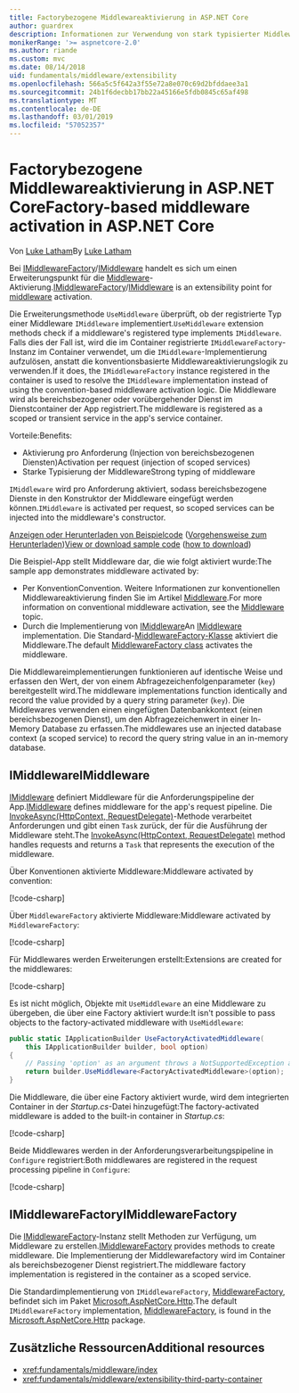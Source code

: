 ```yaml
---
title: Factorybezogene Middlewareaktivierung in ASP.NET Core
author: guardrex
description: Informationen zur Verwendung von stark typisierter Middleware mit einer factorybezogenen Aktivierungsimplementierung von ASP.NET Core.
monikerRange: '>= aspnetcore-2.0'
ms.author: riande
ms.custom: mvc
ms.date: 08/14/2018
uid: fundamentals/middleware/extensibility
ms.openlocfilehash: 566a5c5f642a3f55e72a8e070c69d2bfddaee3a1
ms.sourcegitcommit: 24b1f6decbb17bb22a45166e5fdb0845c65af498
ms.translationtype: MT
ms.contentlocale: de-DE
ms.lasthandoff: 03/01/2019
ms.locfileid: "57052357"
---
```

# <a name="factory-based-middleware-activation-in-aspnet-core"></a><span data-ttu-id="418c6-103">Factorybezogene Middlewareaktivierung in ASP.NET Core</span><span class="sxs-lookup"><span data-stu-id="418c6-103">Factory-based middleware activation in ASP.NET Core</span></span>

<span data-ttu-id="418c6-104">Von [Luke Latham](https://github.com/guardrex)</span><span class="sxs-lookup"><span data-stu-id="418c6-104">By [Luke Latham](https://github.com/guardrex)</span></span>

<span data-ttu-id="418c6-105">Bei [IMiddlewareFactory](/dotnet/api/microsoft.aspnetcore.http.imiddlewarefactory)/[IMiddleware](/dotnet/api/microsoft.aspnetcore.http.imiddleware) handelt es sich um einen Erweiterungspunkt für die [Middleware](xref:fundamentals/middleware/index)-Aktivierung.</span><span class="sxs-lookup"><span data-stu-id="418c6-105">[IMiddlewareFactory](/dotnet/api/microsoft.aspnetcore.http.imiddlewarefactory)/[IMiddleware](/dotnet/api/microsoft.aspnetcore.http.imiddleware) is an extensibility point for [middleware](xref:fundamentals/middleware/index) activation.</span></span>

<span data-ttu-id="418c6-106">Die Erweiterungsmethode `UseMiddleware` überprüft, ob der registrierte Typ einer Middleware `IMiddleware` implementiert.</span><span class="sxs-lookup"><span data-stu-id="418c6-106">`UseMiddleware` extension methods check if a middleware's registered type implements `IMiddleware`.</span></span> <span data-ttu-id="418c6-107">Falls dies der Fall ist, wird die im Container registrierte `IMiddlewareFactory`-Instanz im Container verwendet, um die `IMiddleware`-Implementierung aufzulösen, anstatt die konventionsbasierte Middlewareaktivierungslogik zu verwenden.</span><span class="sxs-lookup"><span data-stu-id="418c6-107">If it does, the `IMiddlewareFactory` instance registered in the container is used to resolve the `IMiddleware` implementation instead of using the convention-based middleware activation logic.</span></span> <span data-ttu-id="418c6-108">Die Middleware wird als bereichsbezogener oder vorübergehender Dienst im Dienstcontainer der App registriert.</span><span class="sxs-lookup"><span data-stu-id="418c6-108">The middleware is registered as a scoped or transient service in the app's service container.</span></span>

<span data-ttu-id="418c6-109">Vorteile:</span><span class="sxs-lookup"><span data-stu-id="418c6-109">Benefits:</span></span>

* <span data-ttu-id="418c6-110">Aktivierung pro Anforderung (Injection von bereichsbezogenen Diensten)</span><span class="sxs-lookup"><span data-stu-id="418c6-110">Activation per request (injection of scoped services)</span></span>
* <span data-ttu-id="418c6-111">Starke Typisierung der Middleware</span><span class="sxs-lookup"><span data-stu-id="418c6-111">Strong typing of middleware</span></span>

<span data-ttu-id="418c6-112">`IMiddleware` wird pro Anforderung aktiviert, sodass bereichsbezogene Dienste in den Konstruktor der Middleware eingefügt werden können.</span><span class="sxs-lookup"><span data-stu-id="418c6-112">`IMiddleware` is activated per request, so scoped services can be injected into the middleware's constructor.</span></span>

<span data-ttu-id="418c6-113">[Anzeigen oder Herunterladen von Beispielcode](https://github.com/aspnet/Docs/tree/master/aspnetcore/fundamentals/middleware/extensibility/sample) ([Vorgehensweise zum Herunterladen](xref:index#how-to-download-a-sample))</span><span class="sxs-lookup"><span data-stu-id="418c6-113">[View or download sample code](https://github.com/aspnet/Docs/tree/master/aspnetcore/fundamentals/middleware/extensibility/sample) ([how to download](xref:index#how-to-download-a-sample))</span></span>

<span data-ttu-id="418c6-114">Die Beispiel-App stellt Middleware dar, die wie folgt aktiviert wurde:</span><span class="sxs-lookup"><span data-stu-id="418c6-114">The sample app demonstrates middleware activated by:</span></span>

* <span data-ttu-id="418c6-115">Per Konvention</span><span class="sxs-lookup"><span data-stu-id="418c6-115">Convention.</span></span> <span data-ttu-id="418c6-116">Weitere Informationen zur konventionellen Middlewareaktivierung finden Sie im Artikel [Middleware](xref:fundamentals/middleware/index).</span><span class="sxs-lookup"><span data-stu-id="418c6-116">For more information on conventional middleware activation, see the [Middleware](xref:fundamentals/middleware/index) topic.</span></span>
* <span data-ttu-id="418c6-117">Durch die Implementierung von [IMiddleware](/dotnet/api/microsoft.aspnetcore.http.imiddleware)</span><span class="sxs-lookup"><span data-stu-id="418c6-117">An [IMiddleware](/dotnet/api/microsoft.aspnetcore.http.imiddleware) implementation.</span></span> <span data-ttu-id="418c6-118">Die Standard-[MiddlewareFactory-Klasse](/dotnet/api/microsoft.aspnetcore.http.middlewarefactory) aktiviert die Middleware.</span><span class="sxs-lookup"><span data-stu-id="418c6-118">The default [MiddlewareFactory class](/dotnet/api/microsoft.aspnetcore.http.middlewarefactory) activates the middleware.</span></span>

<span data-ttu-id="418c6-119">Die Middlewareimplementierungen funktionieren auf identische Weise und erfassen den Wert, der von einem Abfragezeichenfolgenparameter (`key`) bereitgestellt wird.</span><span class="sxs-lookup"><span data-stu-id="418c6-119">The middleware implementations function identically and record the value provided by a query string parameter (`key`).</span></span> <span data-ttu-id="418c6-120">Die Middlewares verwenden einen eingefügten Datenbankkontext (einen bereichsbezogenen Dienst), um den Abfragezeichenwert in einer In-Memory Database zu erfassen.</span><span class="sxs-lookup"><span data-stu-id="418c6-120">The middlewares use an injected database context (a scoped service) to record the query string value in an in-memory database.</span></span>

## <a name="imiddleware"></a><span data-ttu-id="418c6-121">IMiddleware</span><span class="sxs-lookup"><span data-stu-id="418c6-121">IMiddleware</span></span>

<span data-ttu-id="418c6-122">[IMiddleware](/dotnet/api/microsoft.aspnetcore.http.imiddleware) definiert Middleware für die Anforderungspipeline der App.</span><span class="sxs-lookup"><span data-stu-id="418c6-122">[IMiddleware](/dotnet/api/microsoft.aspnetcore.http.imiddleware) defines middleware for the app's request pipeline.</span></span> <span data-ttu-id="418c6-123">Die [InvokeAsync(HttpContext, RequestDelegate)](/dotnet/api/microsoft.aspnetcore.http.imiddleware.invokeasync#Microsoft_AspNetCore_Http_IMiddleware_InvokeAsync_Microsoft_AspNetCore_Http_HttpContext_Microsoft_AspNetCore_Http_RequestDelegate_)-Methode verarbeitet Anforderungen und gibt einen `Task` zurück, der für die Ausführung der Middleware steht.</span><span class="sxs-lookup"><span data-stu-id="418c6-123">The [InvokeAsync(HttpContext, RequestDelegate)](/dotnet/api/microsoft.aspnetcore.http.imiddleware.invokeasync#Microsoft_AspNetCore_Http_IMiddleware_InvokeAsync_Microsoft_AspNetCore_Http_HttpContext_Microsoft_AspNetCore_Http_RequestDelegate_) method handles requests and returns a `Task` that represents the execution of the middleware.</span></span>

<span data-ttu-id="418c6-124">Über Konventionen aktivierte Middleware:</span><span class="sxs-lookup"><span data-stu-id="418c6-124">Middleware activated by convention:</span></span>

[!code-csharp[](extensibility/sample/Middleware/ConventionalMiddleware.cs?name=snippet1)]

<span data-ttu-id="418c6-125">Über `MiddlewareFactory` aktivierte Middleware:</span><span class="sxs-lookup"><span data-stu-id="418c6-125">Middleware activated by `MiddlewareFactory`:</span></span>

[!code-csharp[](extensibility/sample/Middleware/FactoryActivatedMiddleware.cs?name=snippet1)]

<span data-ttu-id="418c6-126">Für Middlewares werden Erweiterungen erstellt:</span><span class="sxs-lookup"><span data-stu-id="418c6-126">Extensions are created for the middlewares:</span></span>

[!code-csharp[](extensibility/sample/Middleware/MiddlewareExtensions.cs?name=snippet1)]

<span data-ttu-id="418c6-127">Es ist nicht möglich, Objekte mit `UseMiddleware` an eine Middleware zu übergeben, die über eine Factory aktiviert wurde:</span><span class="sxs-lookup"><span data-stu-id="418c6-127">It isn't possible to pass objects to the factory-activated middleware with `UseMiddleware`:</span></span>

```csharp
public static IApplicationBuilder UseFactoryActivatedMiddleware(
    this IApplicationBuilder builder, bool option)
{
    // Passing 'option' as an argument throws a NotSupportedException at runtime.
    return builder.UseMiddleware<FactoryActivatedMiddleware>(option);
}
```

<span data-ttu-id="418c6-128">Die Middleware, die über eine Factory aktiviert wurde, wird dem integrierten Container in der *Startup.cs*-Datei hinzugefügt:</span><span class="sxs-lookup"><span data-stu-id="418c6-128">The factory-activated middleware is added to the built-in container in *Startup.cs*:</span></span>

[!code-csharp[](extensibility/sample/Startup.cs?name=snippet1&highlight=12)]

<span data-ttu-id="418c6-129">Beide Middlewares werden in der Anforderungsverarbeitungspipeline in `Configure` registriert:</span><span class="sxs-lookup"><span data-stu-id="418c6-129">Both middlewares are registered in the request processing pipeline in `Configure`:</span></span>

[!code-csharp[](extensibility/sample/Startup.cs?name=snippet2&highlight=14-15)]

## <a name="imiddlewarefactory"></a><span data-ttu-id="418c6-130">IMiddlewareFactory</span><span class="sxs-lookup"><span data-stu-id="418c6-130">IMiddlewareFactory</span></span>

<span data-ttu-id="418c6-131">Die [IMiddlewareFactory](/dotnet/api/microsoft.aspnetcore.http.imiddlewarefactory)-Instanz stellt Methoden zur Verfügung, um Middleware zu erstellen.</span><span class="sxs-lookup"><span data-stu-id="418c6-131">[IMiddlewareFactory](/dotnet/api/microsoft.aspnetcore.http.imiddlewarefactory) provides methods to create middleware.</span></span> <span data-ttu-id="418c6-132">Die Implementierung der Middlewarefactory wird im Container als bereichsbezogener Dienst registriert.</span><span class="sxs-lookup"><span data-stu-id="418c6-132">The middleware factory implementation is registered in the container as a scoped service.</span></span>

<span data-ttu-id="418c6-133">Die Standardimplementierung von `IMiddlewareFactory`, [MiddlewareFactory](/dotnet/api/microsoft.aspnetcore.http.middlewarefactory), befindet sich im Paket [Microsoft.AspNetCore.Http](https://www.nuget.org/packages/Microsoft.AspNetCore.Http/).</span><span class="sxs-lookup"><span data-stu-id="418c6-133">The default `IMiddlewareFactory` implementation, [MiddlewareFactory](/dotnet/api/microsoft.aspnetcore.http.middlewarefactory), is found in the [Microsoft.AspNetCore.Http](https://www.nuget.org/packages/Microsoft.AspNetCore.Http/) package.</span></span>

## <a name="additional-resources"></a><span data-ttu-id="418c6-134">Zusätzliche Ressourcen</span><span class="sxs-lookup"><span data-stu-id="418c6-134">Additional resources</span></span>

* <xref:fundamentals/middleware/index>
* <xref:fundamentals/middleware/extensibility-third-party-container>
